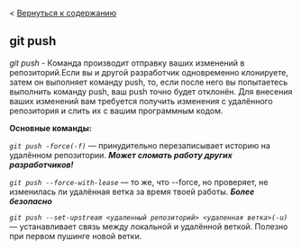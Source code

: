 < [Вернуться к содержанию](/readme.md)
## git push
*git push* - Команда производит отправку ваших изменений в репозиторий.Если вы и другой разработчик одновременно клонируете, затем он выполняет команду push, то, если после него вы попытаетесь выполнить команду push, ваш push точно будет отклонён. Для внесения ваших изменений вам требуется получить изменения с удалённого репозитория и слить их с вашим программным кодом. 

**Основные команды:**

*`git push -force(-f)`* — принудительно перезаписывает историю на удалённом репозитории. 
 ***Может сломать работу других разработчиков!***

*`git push --force-with-lease`* — то же, что --force, но проверяет, не изменилась ли удалённая ветка за время твоей работы. ***Более безопасно***

*`git push --set-upstream <удаленный репозиторий> <удаленная ветка>(-u)`* —  устанавливает связь между локальной и удалённой веткой. Полезно при первом пушинге новой ветки.
  

